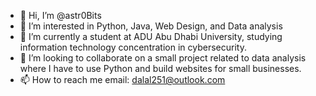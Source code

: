 - 👋 Hi, I’m @astr0Bits
- 👀 I’m interested in Python, Java, Web Design, and Data analysis
- 🌱 I’m currently a student at ADU Abu Dhabi University, studying information technology concentration in cybersecurity.
- 💞️ I’m looking to collaborate on a small project related to data analysis where  I have to use Python and build websites for small businesses. 
- 📫 How to reach me 
    email: dalal251@outlook.com

<!---
bitDalal/bitDalal is a ✨ special ✨ repository because its `README.md` (this file) appears on your GitHub profile.
You can click the Preview link to take a look at your changes.
--->
